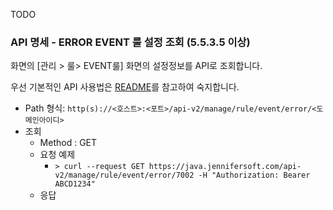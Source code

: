 TODO

### API 명세 - ERROR EVENT 룰 설정 조회 (5.5.3.5 이상)

화면의 [관리 > 룰> EVENT룰] 화면의 설정정보를 API로 조회합니다.

우선 기본적인 API 사용법은 [README](/README.md)를 참고하여 숙지합니다.

- Path 형식: `http(s)://<호스트>:<포트>/api-v2/manage/rule/event/error/<도메인아이디>`
- 조회
    - Method : GET
    - 요청 예제
        - `> curl --request GET https://java.jennifersoft.com/api-v2/manage/rule/event/error/7002 -H "Authorization: Bearer ABCD1234"`
    - 응답
